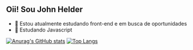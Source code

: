 ## Oii! Sou John Helder
- 👋 Estou atualmente estudando front-end e em busca de oportunidades
- 🌱 Estudando Javascript
 
[![Anurag's GitHub stats](https://github-readme-stats.vercel.app/api?username=johnhelder&show_icons=true)](https://github.com/anuraghazra/github-readme-stats)
[![Top Langs](https://github-readme-stats.vercel.app/api/top-langs/?username=johnhelder&layout=compact)](https://github.com/anuraghazra/github-readme-stats)
 

